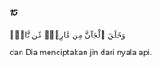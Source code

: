 ##### 15

<span class="ayah">وَخَلَقَ ٱلْجَآنَّ مِن مَّارِجٍۢ مِّن نَّارٍۢ</span>

<span class="ayah_translation">dan Dia menciptakan jin dari nyala api.</span>
